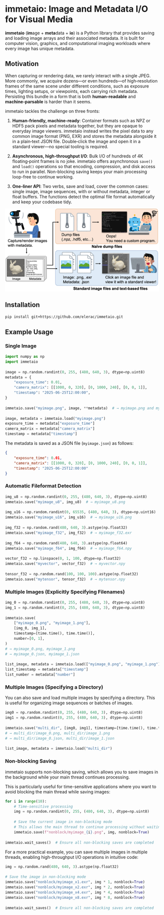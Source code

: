 # immetaio: Image and Metadata I/O for Visual Media

**immetaio** (**im**age + **meta**data + **io**) is a Python library that provides saving and loading image arrays and their associated metadata. It is built for computer vision, graphics, and computational imaging workloads where every image has unique metadata.

## Motivation

When capturing or rendering data, we rarely interact with a single JPEG. More commonly, we acquire dozens—or even hundreds—of high‑resolution frames of the same scene under different conditions, such as exposure times, lighting setups, or viewpoints, each carrying rich metadata. Persisting this bundle in a form that is both **human‑readable** and **machine‑parsable** is harder than it seems.

immetaio tackles the challenge on three fronts:

1. **Human‑friendly, machine‑ready**: Container formats such as  NPZ or HDF5 pack pixels and metadata together, but they are opaque to everyday image viewers. immetaio instead writes the pixel data to any common image format (PNG, EXR) and stores the metadata alongside it in a plain‑text JSON file. Double‑click the image and open it in a standard viewer—no special tooling is required.

2. **Asynchronous, high‑throughput I/O**: Bulk I/O of hundreds of 4K floating‑point frames is no joke. immetaio offers asynchronous `save()` and `load()` operations so that encoding, compression, and disk access to run in parallel. Non-blocking saving keeps your main processing loop-free to continue working.

3. **One‑liner API**: Two verbs, save and load, cover the common cases: single image, image sequences, with or without metadata, integer or float buffers. The functions detect the optimal file format automatically and keep your codebase tidy.

![motivation](docs/motivation.jpg)

## Installation

```bash
pip install git+https://github.com/elerac/immetaio.git
```

## Example Usage

### Single Image

```python
import numpy as np
import immetaio

image = np.random.randint(0, 255, (480, 640, 3), dtype=np.uint8)
metadata = {
    "exposure_time": 0.01,
    "camera_matrix": [[1000, 0, 320], [0, 1000, 240], [0, 0, 1]],
    "timestamp": "2025-06-25T12:00:00",
}

immetaio.save("myimage.png", image, **metadata)  # → myimage.png and myimage.json

image, metadata = immetaio.load("myimage.png")
exposure_time = metadata["exposure_time"]
camera_matrix = metadata["camera_matrix"]
timestamp = metadata["timestamp"]
```

The metadata is saved as a JSON file (`myimage.json`) as follows:

```json
{
    "exposure_time": 0.01,
    "camera_matrix": [[1000, 0, 320], [0, 1000, 240], [0, 0, 1]],
    "timestamp": "2025-06-25T12:00:00"
}
```

### Automatic Fileformat Detection

```python
img_u8 = np.random.randint(0, 255, (480, 640, 3), dtype=np.uint8)
immetaio.save("myimage_u8", img_u8)  # → myimage_u8.png

img_u16 = np.random.randint(0, 65535, (480, 640, 3), dtype=np.uint16)
immetaio.save("myimage_u16", img_u16)  # → myimage_u16.png

img_f32 = np.random.rand(480, 640, 3).astype(np.float32)
immetaio.save("myimage_f32", img_f32)  # → myimage_f32.exr

img_f64 = np.random.rand(480, 640, 3).astype(np.float64)
immetaio.save("myimage_f64", img_f64)  # → myimage_f64.npy

vector_f32 = np.linspace(0, 1, 100, dtype=np.float32)
immetaio.save("myvector", vector_f32)  # → myvector.npy

tensor_f32 = np.random.rand(100, 100, 100).astype(np.float32)
immetaio.save("mytensor", tensor_f32)  # → mytensor.npy
```

### Multiple Images (Explicitly Specifying Filenames)

```python
img_0 = np.random.randint(0, 255, (480, 640, 3), dtype=np.uint8)
img_1 = np.random.randint(0, 255, (480, 640, 3), dtype=np.uint8)

immetaio.save(
    ["myimage_0.png", "myimage_1.png"],
    [img_0, img_1],
    timestamp=[time.time(), time.time()],
    number=[0, 1],
)
# → myimage_0.png, myimage_1.png
# → myimage_0.json, myimage_1.json

list_image, metadata = immetaio.load(["myimage_0.png", "myimage_1.png"])
list_timestamp = metadata["timestamp"]
list_number = metadata["number"]
```

### Multiple Images (Specifying a Directory)

You can also save and load multiple images by specifying a directory. This is useful for organizing image sequences or batches of images.

```python
img0 = np.random.randint(0, 255, (480, 640, 3), dtype=np.uint8)
img1 = np.random.randint(0, 255, (480, 640, 3), dtype=np.uint8)

immetaio.save("multi_dir", [img0, img1], timestamp=[time.time(), time.time()], number=[0, 1])
# → multi_dir/image_0.png, multi_dir/image_1.png
# → multi_dir/image_0.json, multi_dir/image_1.json

list_image, metadata = immetaio.load("multi_dir")
```

### Non-blocking Saving

immetaio supports non-blocking saving, which allows you to save images in the background while your main thread continues processing.

This is particularly useful for time-sensitive applications where you want to avoid blocking the main thread while saving images:

```python
for i in range(10):
    # Time-sensitive processing 
    img = np.random.randint(0, 255, (480, 640, 3), dtype=np.uint8)

    # Save the current image in non-blocking mode
    # This allows the main thread to continue processing without waiting for the save operation to complete
    immetaio.save(f"nonblock/myimage_{i}.png", img, nonblock=True)

immetaio.wait_saves()  # Ensure all non-blocking saves are completed
```

For a more practical example, you can save multiple images in multiple threads, enabling high-throughput I/O operations in intuitive code:

```python
img = np.random.rand(480, 640, 3).astype(np.float32)

# Save the image in non-blocking mode
immetaio.save("nonblock/myimage_x1.exr", img * 1, nonblock=True)
immetaio.save("nonblock/myimage_x2.exr", img * 2, nonblock=True)
immetaio.save("nonblock/myimage_x4.exr", img * 4, nonblock=True)
immetaio.save("nonblock/myimage_x8.exr", img * 8, nonblock=True)

immetaio.wait_saves()  # Ensure all non-blocking saves are completed
```
